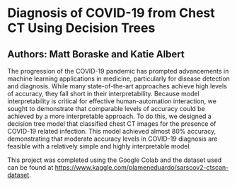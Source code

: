# Diagnosis of COVID-19 from Chest CT Using Decision Trees
## Authors: Matt Boraske and Katie Albert

The progression of the COVID-19 pandemic has prompted advancements in machine learning applications in medicine, particularly for disease detection and diagnosis. While many state-of-the-art approaches achieve high levels of accuracy, they fall short in their interpretability. Because model interpretability is critical for effective human-automation interaction, we sought to demonstrate that comparable levels of accuracy could be achieved by a more interpretable approach. To do this, we designed a decision tree model that classified chest CT images for the presence of COVID-19 related infection. This model achieved almost 80% accuracy, demonstrating that moderate accuracy levels in COVID-19 diagnosis are feasible with a relatively simple and highly interpretable model.

This project was completed using the Google Colab and the dataset used can be found at https://www.kaggle.com/plameneduardo/sarscov2-ctscan-dataset.
